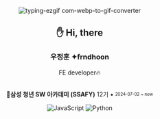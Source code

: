 <div align="center">
  
  ![typing-ezgif com-webp-to-gif-converter](https://github.com/frndhoon/frndhoon/assets/173776690/8f3b07bc-ed8b-4bd5-a0e6-e53f5533882f)

## ✋ Hi, there

### 우정훈 ✦frndhoon
FE developer🔥
<br />
<br />

**💙삼성 청년 SW 아카데미 (SSAFY)** 12기 • <sub><sup> 2024-07-02 ~ now </sub></sup>

![JavaScript](https://img.shields.io/badge/JavaScript-F7DF1E?&logo=javascript&logoColor=black)
![Python](https://img.shields.io/badge/Python-3776AB?style=flat-square&logo=Python&logoColor=white)

</div>
